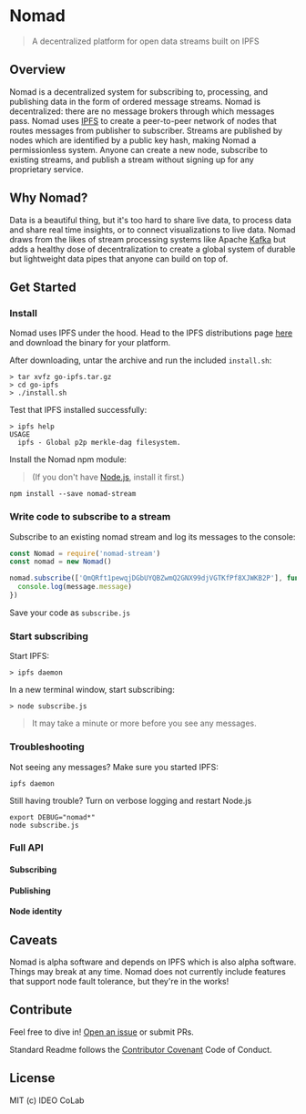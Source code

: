 # Nomad 

> A decentralized platform for open data streams built on IPFS

## Overview 
Nomad is a decentralized system for subscribing to, processing, and publishing data in the form of ordered message streams. Nomad is decentralized: there are no message brokers through which messages pass. Nomad uses [IPFS](http://ipfs.io) to create a peer-to-peer network of nodes that routes messages from publisher to subscriber. Streams are published by nodes which are identified by a public key hash, making Nomad a permissionless system. Anyone can create a new node, subscribe to existing streams, and publish a stream without signing up for any proprietary service.

## Why Nomad?
Data is a beautiful thing, but it's too hard to share live data, to process data and share real time insights, or to connect visualizations to live data. Nomad draws from the likes of stream processing systems like Apache [Kafka](https://kafka.apache.org/) but adds a healthy dose of decentralization to create a global system of durable but lightweight data pipes that anyone can build on top of. 

## Get Started  

### Install
Nomad uses IPFS under the hood. Head to the IPFS distributions page [here](https://dist.ipfs.io/#go-ipfs) and download the binary for your platform. 

After downloading, untar the archive and run the included ```install.sh```:
```console
> tar xvfz go-ipfs.tar.gz
> cd go-ipfs
> ./install.sh
```

Test that IPFS installed successfully:
```console
> ipfs help
USAGE
  ipfs - Global p2p merkle-dag filesystem.
```

Install the Nomad npm module:
> (If you don't have [Node.js](https://nodejs.org/en/download/), install it first.)

```console
npm install --save nomad-stream
```

### Write code to subscribe to a stream
Subscribe to an existing nomad stream and log its messages to the console:
```javascript
const Nomad = require('nomad-stream')
const nomad = new Nomad()

nomad.subscribe(['QmQRft1pewqjDGbUYQBZwmQ2GNX99djVGTKfPf8XJWKB2P'], function(message) {
  console.log(message.message)
})
```

Save your code as ```subscribe.js```

### Start subscribing
Start IPFS:
```console
> ipfs daemon
```

In a new terminal window, start subscribing:
```console
> node subscribe.js
```

> It may take a minute or more before you see any messages.

### Troubleshooting

Not seeing any messages? Make sure you started IPFS:
```console
ipfs daemon
```

Still having trouble? Turn on verbose logging and restart Node.js
```console
export DEBUG="nomad*"
node subscribe.js
```

### Full API

#### Subscribing
#### Publishing
#### Node identity

## Caveats
Nomad is alpha software and depends on IPFS which is also alpha software. Things may break at any time. Nomad does not currently include features that support node fault tolerance, but they're in the works!

## Contribute

Feel free to dive in! [Open an issue](https://github.com/RichardLitt/standard-readme/issues/new) or submit PRs.

Standard Readme follows the [Contributor Covenant](http://contributor-covenant.org/version/1/3/0/) Code of Conduct.

## License

MIT (c) IDEO CoLab